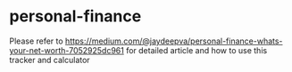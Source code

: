 # personal-finance
Please refer to https://medium.com/@jaydeepva/personal-finance-whats-your-net-worth-7052925dc961 for detailed article and how to use this tracker and calculator
